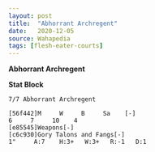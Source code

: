```yaml
---
layout: post
title:  "Abhorrant Archregent"
date:   2020-12-05
source: Wahapedia
tags: [flesh-eater-courts]
---
```


**Abhorrant Archregent**

**Stat Block**
```
7/7 Abhorrant Archregent
```

```
[56f442]M     W     B     Sa    [-]
6     7     10    4     
[e85545]Weapons[-]
[c6c930]Gory Talons and Fangs[-]
1"     A:7    H:3+   W:3+   R:-1   D:1   
```


